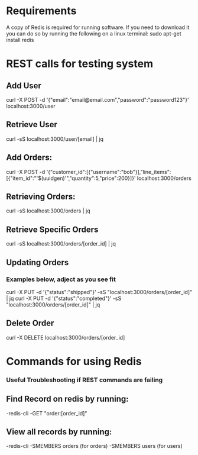 <h1>Requirements</h1>
A copy of Redis is required for running software. If you need to download it you can do so by running the following on a linux terminal:
sudo apt-get install redis

<h1>REST calls for testing system</h1>
<h2>Add User</h2>
curl -X POST -d '{"email":"email@email.com","password":"password123"}' localhost:3000/user

<h2>Retrieve User</h2>
curl -sS localhost:3000/user/[email] | jq

<h2>Add Orders:</h2>
curl -X POST -d '{"customer_id":[{"username":"bob"}],"line_items":[{"item_id":"'$(uuidgen)'","quantity":5,"price":200}]}' localhost:3000/orders

<h2>Retrieving Orders:</h2>
curl -sS localhost:3000/orders | jq

<h2>Retrieve Specific Orders</h2>
curl -sS localhost:3000/orders/[order_id] | jq

<h2>Updating Orders</h2>
<h3>Examples below, adject as you see fit</h3>
curl -X PUT -d '{"status":"shipped"}' -sS "localhost:3000/orders/[order_id]" | jq
curl -X PUT -d '{"status":"completed"}' -sS "localhost:3000/orders/[order_id]" | jq

<h2>Delete Order</h2>
curl -X DELETE localhost:3000/orders/[order_id]

<h1>Commands for using Redis</h1>
<h3>Useful Troubleshooting if REST commands are failing</h3>

<h2>Find Record on redis by running:</h2>
-redis-cli
-GET "order:[order_id]"

<h2>View all records by running:</h2>
-redis-cli
-SMEMBERS orders (for orders)
-SMEMBERS users (for users)
